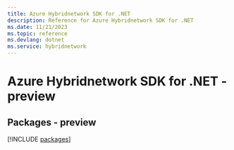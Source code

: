 ```yaml
---
title: Azure Hybridnetwork SDK for .NET
description: Reference for Azure Hybridnetwork SDK for .NET
ms.date: 11/21/2023
ms.topic: reference
ms.devlang: dotnet
ms.service: hybridnetwork
---
```

# Azure Hybridnetwork SDK for .NET - preview
## Packages - preview
[!INCLUDE [packages](hybridnetwork-index.md)]